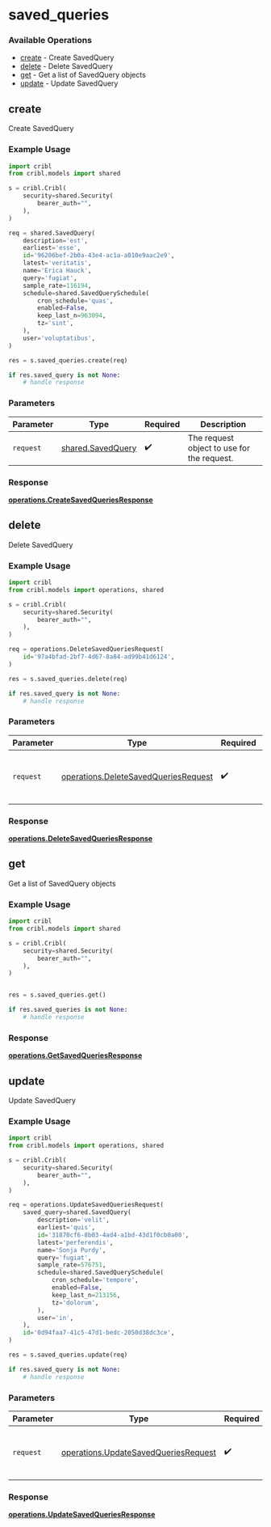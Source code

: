 # saved_queries

### Available Operations

* [create](#create) - Create SavedQuery
* [delete](#delete) - Delete SavedQuery
* [get](#get) - Get a list of SavedQuery objects
* [update](#update) - Update SavedQuery

## create

Create SavedQuery

### Example Usage

```python
import cribl
from cribl.models import shared

s = cribl.Cribl(
    security=shared.Security(
        bearer_auth="",
    ),
)

req = shared.SavedQuery(
    description='est',
    earliest='esse',
    id='96206bef-2b0a-43e4-ac1a-a010e9aac2e9',
    latest='veritatis',
    name='Erica Hauck',
    query='fugiat',
    sample_rate=116194,
    schedule=shared.SavedQuerySchedule(
        cron_schedule='quas',
        enabled=False,
        keep_last_n=963094,
        tz='sint',
    ),
    user='voluptatibus',
)

res = s.saved_queries.create(req)

if res.saved_query is not None:
    # handle response
```

### Parameters

| Parameter                                              | Type                                                   | Required                                               | Description                                            |
| ------------------------------------------------------ | ------------------------------------------------------ | ------------------------------------------------------ | ------------------------------------------------------ |
| `request`                                              | [shared.SavedQuery](../../models/shared/savedquery.md) | :heavy_check_mark:                                     | The request object to use for the request.             |


### Response

**[operations.CreateSavedQueriesResponse](../../models/operations/createsavedqueriesresponse.md)**


## delete

Delete SavedQuery

### Example Usage

```python
import cribl
from cribl.models import operations, shared

s = cribl.Cribl(
    security=shared.Security(
        bearer_auth="",
    ),
)

req = operations.DeleteSavedQueriesRequest(
    id='97a4bfad-2bf7-4d67-8a84-ad99b41d6124',
)

res = s.saved_queries.delete(req)

if res.saved_query is not None:
    # handle response
```

### Parameters

| Parameter                                                                                    | Type                                                                                         | Required                                                                                     | Description                                                                                  |
| -------------------------------------------------------------------------------------------- | -------------------------------------------------------------------------------------------- | -------------------------------------------------------------------------------------------- | -------------------------------------------------------------------------------------------- |
| `request`                                                                                    | [operations.DeleteSavedQueriesRequest](../../models/operations/deletesavedqueriesrequest.md) | :heavy_check_mark:                                                                           | The request object to use for the request.                                                   |


### Response

**[operations.DeleteSavedQueriesResponse](../../models/operations/deletesavedqueriesresponse.md)**


## get

Get a list of SavedQuery objects

### Example Usage

```python
import cribl
from cribl.models import shared

s = cribl.Cribl(
    security=shared.Security(
        bearer_auth="",
    ),
)


res = s.saved_queries.get()

if res.saved_queries is not None:
    # handle response
```


### Response

**[operations.GetSavedQueriesResponse](../../models/operations/getsavedqueriesresponse.md)**


## update

Update SavedQuery

### Example Usage

```python
import cribl
from cribl.models import operations, shared

s = cribl.Cribl(
    security=shared.Security(
        bearer_auth="",
    ),
)

req = operations.UpdateSavedQueriesRequest(
    saved_query=shared.SavedQuery(
        description='velit',
        earliest='quis',
        id='31870cf6-8b03-4ad4-a1bd-43d1f0cb0a00',
        latest='perferendis',
        name='Sonja Purdy',
        query='fugiat',
        sample_rate=576751,
        schedule=shared.SavedQuerySchedule(
            cron_schedule='tempore',
            enabled=False,
            keep_last_n=213156,
            tz='dolorum',
        ),
        user='in',
    ),
    id='0d94faa7-41c5-47d1-bedc-2050d38dc3ce',
)

res = s.saved_queries.update(req)

if res.saved_query is not None:
    # handle response
```

### Parameters

| Parameter                                                                                    | Type                                                                                         | Required                                                                                     | Description                                                                                  |
| -------------------------------------------------------------------------------------------- | -------------------------------------------------------------------------------------------- | -------------------------------------------------------------------------------------------- | -------------------------------------------------------------------------------------------- |
| `request`                                                                                    | [operations.UpdateSavedQueriesRequest](../../models/operations/updatesavedqueriesrequest.md) | :heavy_check_mark:                                                                           | The request object to use for the request.                                                   |


### Response

**[operations.UpdateSavedQueriesResponse](../../models/operations/updatesavedqueriesresponse.md)**

